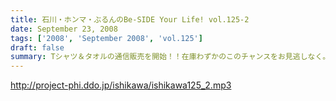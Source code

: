 ```yaml
---
title: 石川・ホンマ・ぶるんのBe-SIDE Your Life! vol.125-2
date: September 23, 2008
tags: ['2008', 'September 2008', 'vol.125']
draft: false
summary: Tシャツ＆タオルの通信販売を開始！！在庫わずかのこのチャンスをお見逃しなく。タオルは使い道がいろいろあって迷っちゃう〜〜〜。NAMAE
---
```


http://project-phi.ddo.jp/ishikawa/ishikawa125_2.mp3